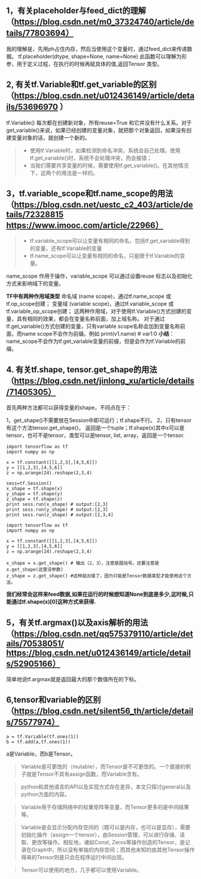 ## 1，有关placeholder与feed_dict的理解（https://blog.csdn.net/m0_37324740/article/details/77803694）
我的理解是，先用ph占住内存，然后当使用这个变量时，通过feed_dict来传递数据。
tf.placeholder(dtype, shape=None, name=None) 此函数可以理解为形参，用于定义过程，在执行的时候再赋具体的值,返回Tensor 类型。
## 2, 有关tf.Variable和tf.get_variable的区别（https://blog.csdn.net/u012436149/article/details/53696970  ）
tf.Variable() 每次都在创建新对象，所有reuse=True 和它并没有什么关系。对于get_variable()来说，如果已经创建的变量对象，就把那个对象返回，如果没有创建变量对象的话，就创建一个新的。

>* 使用tf.Variable时，如果检测到命名冲突，系统会自己处理。使用tf.get_variable()时，系统不会处理冲突，而会报错；
>* 当我们需要共享变量的时候，需要使用tf.get_variable()。在其他情况下，这两个的用法是一样的。
## 3，tf.variable_scope和tf.name_scope的用法（https://blog.csdn.net/uestc_c2_403/article/details/72328815 https://www.imooc.com/article/22966）
>* tf.variable_scope可以让变量有相同的命名，包括tf.get_variable得到的变量，还有tf.Variable的变量
>* tf.name_scope可以让变量有相同的命名，只是限于tf.Variable的变量。

name_scope 作用于操作，variable_scope 可以通过设置reuse 标志以及初始化方式来影响域下的变量。

**TF中有两种作用域类型**
命名域 (name scope)，通过tf.name_scope 或 tf.op_scope创建；
变量域 (variable scope)，通过tf.variable_scope 或 tf.variable_op_scope创建；
这两种作用域，对于使用tf.Variable()方式创建的变量，具有相同的效果，都会在变量名称前面，加上域名称。
对于通过tf.get_variable()方式创建的变量，只有variable scope名称会加到变量名称前面，而name scope不会作为前缀。例如 print(v1.name) # var1:0
**小结**：name_scope不会作为tf.get_variable变量的前缀，但是会作为tf.Variable的前缀。

## 4. 有关tf.shape, tensor.get_shape的用法（https://blog.csdn.net/jinlong_xu/article/details/71405305）
首先两种方法都可以获得变量的shape，不同点在于：

1，get_shape()不需要放在Session中即可运行；tf.shape不行。
2，只有tensor有这个方法tensor.get_shape()， 返回是一个tuple；tf.shape(x)其中x可以是tensor，也可不是tensor，类型可以是tensor, list, array，返回是一个tensor.
```
import tensorflow as tf
import numpy as np

x = tf.constant([[1,2,3],[4,5,6]])
y = [[1,2,3],[4,5,6]]
z = np.arange(24).reshape(2,3,4)

sess=tf.Session()
x_shape = tf.shape(x)
y_shape = tf.shape(y)
z_shape = tf.shape(z)
print sess.run(x_shape) # output:[2,3]
print sess.run(y_shape) # output:[2,3]
print sess.run(z_shape) # output:[2,3,4]
```
```
import tensorflow as tf
import numpy as np

x = tf.constant([[1,2,3],[4,5,6]])
y = [[1,2,3],[4,5,6]]
z = np.arange(24).reshape(2,3,4)

x_shape = x.get_shape() # 输出（2，3），注意是圆括号。还要注意是x.get_shape(这里没参数)
z_shape = z.get_shape() #这种就出错了，因为只能是Tensor数据类型才能使用这个方法。
```
**我们经常会这样来feed数据,如果在运行的时候想知道None到底是多少,这时候,只能通过tf.shape(x)[0]这种方式来获得.**


## 5，有关tf.argmax()以及axis解析的用法（https://blog.csdn.net/qq575379110/article/details/70538051/ https://blog.csdn.net/u012436149/article/details/52905166）
简单地说tf.argmax就是返回最大的那个数值所在的下标。 

## 6,tensor和variable的区别（https://blog.csdn.net/silent56_th/article/details/75577974）
```
a = tf.Variable(tf.ones(1))
b = tf.add(a,tf.ones(1))
```
a是Variable，而b是Tensor。

>Variable是可更改的（mutable），而Tensor是不可更改的。一个直接的例子就是Tensor不具有assign函数，而Variable含有。

>python和其他语言的API以及实现方式存在差异，本文只探讨general以及python方面的内容。

>Variable用于存储网络中的权重矩阵等变量，而Tensor更多的是中间结果等。

>Variable是会显示分配内存空间的（既可以是内存，也可以是显存），需要初始化操作（assign一个tensor），由Session管理，可以进行存储、读取、更改等操作。相反地，诸如Const, Zeros等操作创造的Tensor，是记录在Graph中，所以没有单独的内存空间；而其他未知的由其他Tensor操作得来的Tensor则是只会在程序运行中间出现。

>Tensor可以使用的地方，几乎都可以使用Variable。
